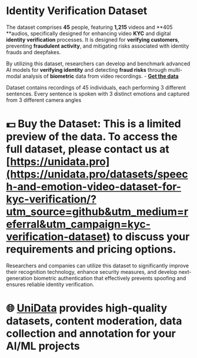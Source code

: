 # Identity Verification Dataset
The dataset comprises **45** people, featuring **1,215** videos and **405 **audios, specifically designed for enhancing video **KYC** and digital **identity verification** processes. It is designed for **verifying customers**, preventing **fraudulent activity**, and mitigating risks associated with identity frauds and deepfakes.

By utilizing this dataset, researchers can develop and benchmark advanced AI models for **verifying identity** and detecting **fraud risks** through multi-modal analysis of **biometric** data from video recordings.  - **[Get the data](https://unidata.pro/datasets/speech-and-emotion-video-dataset-for-kyc-verification/?utm_source=github&utm_medium=referral&utm_campaign=kyc-verification-dataset)**

Dataset contains recordings of 45 individuals, each performing 3 different sentences. Every sentence is spoken with 3 distinct emotions and captured from 3 different camera angles

# 💵 Buy the Dataset: This is a limited preview of the data. To access the full dataset, please contact us at [https://unidata.pro](https://unidata.pro/datasets/speech-and-emotion-video-dataset-for-kyc-verification/?utm_source=github&utm_medium=referral&utm_campaign=kyc-verification-dataset) to discuss your requirements and pricing options.

Researchers and companies can utilize this dataset to significantly improve their recognition technology, enhance security measures, and develop next-generation biometric authentication that effectively prevents spoofing and ensures reliable identity verification.

# 🌐 [UniData](https://unidata.pro/datasets/speech-and-emotion-video-dataset-for-kyc-verification/?utm_source=github&utm_medium=referral&utm_campaign=kyc-verification-dataset) provides high-quality datasets, content moderation, data collection and annotation for your AI/ML projects 
